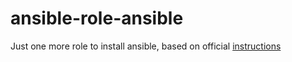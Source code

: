 # ansible-role-ansible
Just one more role to install ansible, based on official [instructions](http://docs.ansible.com/intro_installation.html)
